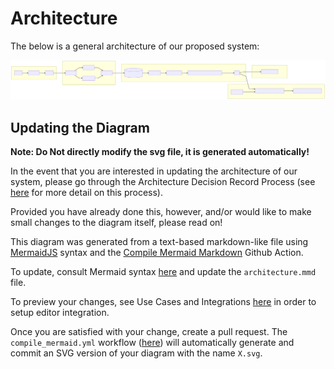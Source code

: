 # Architecture

The below is a general architecture of our proposed system:

![Architecture](architecture-mmd.svg)

## Updating the Diagram

**Note: Do Not directly modify the svg file, it is generated automatically!**

In the event that you are interested in updating the architecture of our system, please go through the Architecture Decision Record Process (see [here](https://github.com/usds/justice40-tool/tree/main/docs/decisions) for more detail on this process).

Provided you have already done this, however, and/or would like to make small changes to the diagram itself, please read on!

This diagram was generated from a text-based markdown-like file using [MermaidJS](https://mermaid-js.github.io/) syntax and the [Compile Mermaid Markdown](https://github.com/marketplace/actions/compile-mermaid-markdown) Github Action.

To update, consult Mermaid syntax [here](https://mermaid-js.github.io/mermaid/#/flowchart) and update the `architecture.mmd` file.

To preview your changes, see Use Cases and Integrations [here](https://mermaid-js.github.io/mermaid/#/integrations) in order to setup editor integration.

Once you are satisfied with your change, create a pull request. The `compile_mermaid.yml` workflow ([here](https://github.com/usds/justice40-tool/blob/main/.github/workflows/compile_mermaid.yml)) will automatically generate and commit an SVG version of your diagram with the name `X.svg`.
